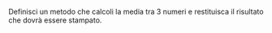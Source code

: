 Definisci un metodo che calcoli la media tra 3 numeri e restituisca il risultato che dovrà essere stampato.
